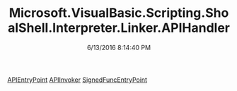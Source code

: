 ﻿---
title: Microsoft.VisualBasic.Scripting.ShoalShell.Interpreter.Linker.APIHandler
date: 6/13/2016 8:14:40 PM
---

[APIEntryPoint](T-Microsoft.VisualBasic.Scripting.ShoalShell.Interpreter.Linker.APIHandler.APIEntryPoint.html)
[APIInvoker](T-Microsoft.VisualBasic.Scripting.ShoalShell.Interpreter.Linker.APIHandler.APIInvoker.html)
[SignedFuncEntryPoint](T-Microsoft.VisualBasic.Scripting.ShoalShell.Interpreter.Linker.APIHandler.SignedFuncEntryPoint.html)
